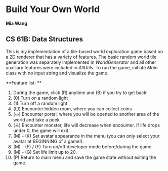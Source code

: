 # Build Your Own World

**Mia Wang**
## CS 61B: Data Structures
This is my implementation of a tile-based world exploration game based on a 2D renderer that has a variety of features. The basic random world tile generation was separately implemented in _WorldGenerator_ and all other auxiliary features were included in _AllUtils_. To run the game, initiate _Main_ class with no input string and visualize the game.

**Feature list: **
1. During the game, click (R) anytime and (B) if you try to get back!
2. (0) Turn on a random light
3. (1) Turn off a random light
4. (▢) Encounter hidden room, where you can collect coins
5. (⤄) Encounter portal, where you will be opened to another area of the world and take a peek
6. (☠) Encounter monster, life will decrease when encounter. If life drops under 0, the game will exit.
7. (M) - (K) Set avatar appearance in the menu (you can only select your avatar at BEGINNING of a game!).
8. (M) - (F) / (F) Turn on/off developer mode before/during the game.
9. (M) - (G) Set life limit up to 20.
10. (P) Return to main menu and save the game state without exiting the game.
